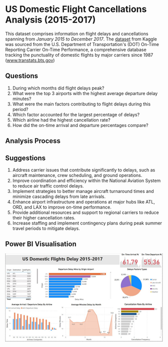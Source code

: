 # US Domestic Flight Cancellations Analysis (2015-2017)
This dataset comprises information on flight delays and cancellations spanning from *January 2015 to December 2017*. The [dataset](https://www.kaggle.com/datasets/gabrielluizone/us-domestic-flights-delay-prediction-2013-2018) from Kaggle was sourced from the U.S. Department of Transportation's (DOT) On-Time Reporting Carrier On-Time Performance, a comprehensive database tracking the punctuality of domestic flights by major carriers since 1987 (www.transtats.bts.gov)

## Questions
1. During which months did flight delays peak?
2. What were the top 3 airports with the highest average departure delay minutes?
3. What were the main factors contributing to flight delays during this period?
4. Which factor accounted for the largest percentage of delays?
5. Which airline had the highest cancellation rate?
6. How did the on-time arrival and departure percentages compare?

## Analysis Process



## Suggestions
1. Address carrier issues that contribute significantly to delays, such as aircraft maintenance, crew scheduling, and ground operations.
2. Improve coordination and efficiency within the National Aviation System to reduce air traffic control delays.
3. Implement strategies to better manage aircraft turnaround times and minimize cascading delays from late arrivals.
4. Enhance airport infrastructure and operations at major hubs like ATL, ORD, and LAX to improve on-time performance.
5. Provide additional resources and support to regional carriers to reduce their higher cancellation rates.
6. Increase staffing and implement contingency plans during peak summer travel periods to mitigate delays.


## Power BI Visualisation
![Image](https://github.com/zukui1984/Airline_Delay_2015_2017/blob/master/images/power-bi-full.JPG)

